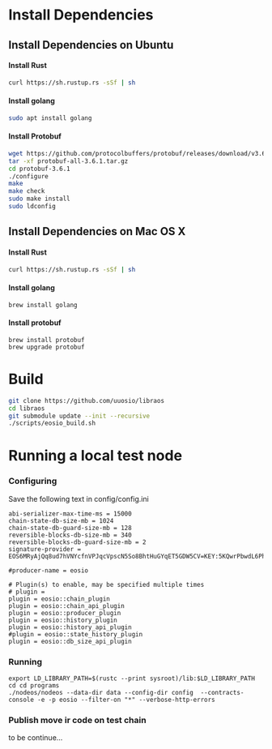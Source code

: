 
# Install Dependencies

## Install Dependencies on Ubuntu

#### Install Rust

```bash
curl https://sh.rustup.rs -sSf | sh
```

#### Install golang
```bash
sudo apt install golang
```

#### Install Protobuf
```bash
wget https://github.com/protocolbuffers/protobuf/releases/download/v3.6.1/protobuf-all-3.6.1.tar.gz
tar -xf protobuf-all-3.6.1.tar.gz
cd protobuf-3.6.1
./configure
make
make check
sudo make install
sudo ldconfig
```

## Install Dependencies on Mac OS X

#### Install Rust

```bash
curl https://sh.rustup.rs -sSf | sh
```

#### Install golang

```
brew install golang
```

#### Install protobuf

```
brew install protobuf
brew upgrade protobuf
```

# Build
```bash
git clone https://github.com/uuosio/libraos
cd libraos
git submodule update --init --recursive
./scripts/eosio_build.sh
```

# Running a local test node

### Configuring

Save the following text in config/config.ini

```
abi-serializer-max-time-ms = 15000
chain-state-db-size-mb = 1024
chain-state-db-guard-size-mb = 128
reversible-blocks-db-size-mb = 340
reversible-blocks-db-guard-size-mb = 2
signature-provider = EOS6MRyAjQq8ud7hVNYcfnVPJqcVpscN5So8BhtHuGYqET5GDW5CV=KEY:5KQwrPbwdL6PhXujxW37FSSQZ1JiwsST4cqQzDeyXtP79zkvFD3

#producer-name = eosio

# Plugin(s) to enable, may be specified multiple times
# plugin = 
plugin = eosio::chain_plugin
plugin = eosio::chain_api_plugin
plugin = eosio::producer_plugin
plugin = eosio::history_plugin
plugin = eosio::history_api_plugin
#plugin = eosio::state_history_plugin
plugin = eosio::db_size_api_plugin
```

### Running

```
export LD_LIBRARY_PATH=$(rustc --print sysroot)/lib:$LD_LIBRARY_PATH
cd cd programs
./nodeos/nodeos --data-dir data --config-dir config  --contracts-console -e -p eosio --filter-on "*" --verbose-http-errors
```

### Publish move ir code on test chain

to be continue...
